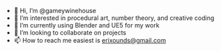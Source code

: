 - 👋 Hi, I’m @gameywinehouse
- 👀 I’m interested in procedural art, number theory, and creative coding
- 🌱 I’m currently using Blender and UE5 for my work
- 💞️ I’m looking to collaborate on projects
- 📫 How to reach me easiest is erixounds@gmail.com

<!---
gameywinehouse/gameywinehouse is a ✨ special ✨ repository because its `README.md` (this file) appears on your GitHub profile.
You can click the Preview link to take a look at your changes.
--->
